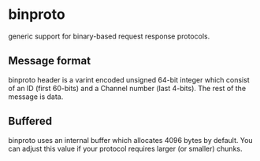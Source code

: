 # binproto

generic support for binary-based request response protocols.

## Message format

binproto header is a varint encoded unsigned 64-bit integer which consist of an ID (first 60-bits) and a Channel number (last 4-bits). The rest of the message is data.

## Buffered

binproto uses an internal buffer which allocates 4096 bytes by default. You can adjust this value if your protocol requires larger (or smaller) chunks.
